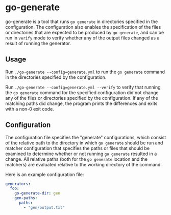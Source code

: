 go-generate
===========
go-generate is a tool that runs `go generate` in directories specified in the configuration. The configuration also
enables the specification of the files or directories that are expected to be produced by `go generate`, and can be run
in `verify` mode to verify whether any of the output files changed as a result of running the generator.

Usage
-----
Run `./go-generate --config=generate.yml` to run the `go generate` command in the directories specified by the
configuration.

Run `./go-generate --config=generate.yml --verify` to verify that running the `go generate` command for the specified
configuration did not change any of the files or directories specified by the configuration. If any of the matching
paths did change, the program prints the differences and exits with a non-0 exit code.

Configuration
-------------
The configuration file specifies the "generate" configurations, which consist of the relative path to the directory in
which `go generate` should be run and matcher configuration that specifies the paths or files that should be examined to
determine whether or not running `go generate` resulted in a change. All relative paths (both for the `go generate`
location and the matchers) are evaluated relative to the working directory of the command.

Here is an example configuration file:

```yml
generators:
  foo:
    go-generate-dir: gen
    gen-paths:
      paths:
        - "gen/output.txt"
```
